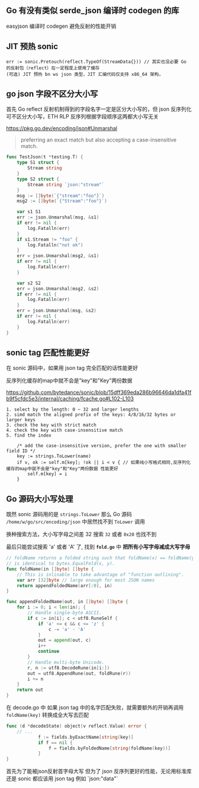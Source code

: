 
## Go 有没有类似 serde_json 编译时 codegen 的库

easyjson 编译时 codegen 避免反射的性能开销

## JIT 预热 sonic

```
err := sonic.Pretouch(reflect.TypeOf(StreamData{})) // 其实也没必要 Go 的反射包（reflect）在一定程度上使用了缓存
(可选) JIT 预热 bn ws json 类型，JIT 汇编代码仅支持 x86_64 架构，
```

## go json 字段不区分大小写

首先 Go reflect 反射机制得到的字段名字一定是区分大小写的，但 json 反序列化可不区分大小写，ETH RLP 反序列根据字段顺序这两都大小写无关

https://pkg.go.dev/encoding/json#Unmarshal

> preferring an exact match but also accepting a case-insensitive match.

```go
func TestJson(t *testing.T) {
	type S1 struct {
		Stream string
	}
	type S2 struct {
		Stream string `json:"stream"`
	}
	msg := []byte(`{"stream":"foo"}`)
	msg2 := []byte(`{"Stream":"foo"}`)

	var s1 S1
	err := json.Unmarshal(msg, &s1)
    if err != nil {
        log.Fatalln(err)
    }
	if s1.Stream != "foo" {
		log.Fatalln("not ok")
	}
	err = json.Unmarshal(msg2, &s1)
    if err != nil {
        log.Fatalln(err)
    }

	var s2 S2
	err = json.Unmarshal(msg2, &s2)
    if err != nil {
        log.Fatalln(err)
    }
	err = json.Unmarshal(msg, &s2)
    if err != nil {
        log.Fatalln(err)
    }
}
```

## sonic tag 匹配性能更好

在 sonic 源码中，如果用 json tag 完全匹配的话性能更好

反序列化缓存的map中就不会是"key"和"Key"两份数据

https://github.com/bytedance/sonic/blob/15dff369eda286b96646da1dfa41fb9f5cfdc5e3/internal/caching/fcache.go#L102-L103

```
1. select by the length: 0 ~ 32 and larger lengths
2. simd match the aligned prefix of the keys: 4/8/16/32 bytes or larger keys
3. check the key with strict match
4. check the key with case-insensitive match
5. find the index 

    /* add the case-insensitive version, prefer the one with smaller field ID */
    key := strings.ToLower(name)
    if v, ok := self.m[key]; !ok || i < v { // 如果纯小写格式相同,反序列化缓存的map中就不会是"key"和"Key"两份数据 性能更好
        self.m[key] = i
    }
```

## Go 源码大小写处理

既然 sonic 源码用的是 `strings.ToLower` 那么 Go 源码 `/home/w/go/src/encoding/json` 中居然找不到 `ToLower` 调用

换种搜索方法，大小写字母之间差 32 搜索 `32` 或者 `0x20` 也找不到

最后只能尝试搜索 'a' 或者 'A' 了, 找到 **`fold.go`** 中 **把所有小写字母减成大写字母**

```go
// foldName returns a folded string such that foldName(x) == foldName(y)
// is identical to bytes.EqualFold(x, y).
func foldName(in []byte) []byte {
	// This is inlinable to take advantage of "function outlining".
	var arr [32]byte // large enough for most JSON names
	return appendFoldedName(arr[:0], in)
}

func appendFoldedName(out, in []byte) []byte {
	for i := 0; i < len(in); {
		// Handle single-byte ASCII.
		if c := in[i]; c < utf8.RuneSelf {
			if 'a' <= c && c <= 'z' {
				c -= 'a' - 'A'
			}
			out = append(out, c)
			i++
			continue
		}
		// Handle multi-byte Unicode.
		r, n := utf8.DecodeRune(in[i:])
		out = utf8.AppendRune(out, foldRune(r))
		i += n
	}
	return out
}
```

在 decode.go 中 如果 json tag 中的名字匹配失败，就需要额外的开销再调用 `foldName(key)` 转换成全大写去匹配

```go
func (d *decodeState) object(v reflect.Value) error {
    // ...
			f := fields.byExactName[string(key)]
			if f == nil {
				f = fields.byFoldedName[string(foldName(key))]
			}
}
```

首先为了能被json反射首字母大写 但为了 json 反序列更好的性能，无论用标准库还是 sonic 都应该用 json tag 例如 \`json:"data"`


